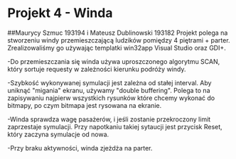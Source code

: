 # Projekt 4 - Winda
##Maurycy Szmuc 193194 i Mateusz Dublinowski 193182
Projekt polega na stworzeniu windy przemieszczającą ludzików pomiędzy 4 piętrami + parter. Zrealizowaliśmy go używając templatki win32app Visual Studio oraz GDI+.

-Do przemieszczania się winda używa uproszczonego algorytmu SCAN, który sortuje requesty w zależności kierunku podróży windy.

-Szybkość wykonywanej symulacji jest zależna od stałej interval. Aby uniknąć "migania" ekranu, używamy "double buffering". Polega to na zapisywaniu najpierw wszystkich rysunków które chcemy wykonać do bitmapy,
po czym bitmapa jest rysowana na ekranie.

-Winda sprawdza wagę pasażerów, i jeśli zostanie przekroczony limit zaprzestaje symulacji. Przy napotkaniu takiej sytaucji jest przycisk Reset, który zaczyna symulacje od nowa.

-Przy braku aktywności, winda zjeżdża na parter.
